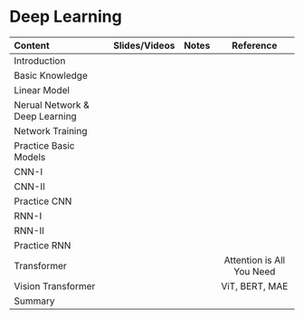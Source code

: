 # Deep Learning

 | Content                   | Slides/Videos   | Notes | Reference |
 |:-----------               |:----------------:|:----------------:|:----------------:|   
 | Introduction                   | |  |  |
 | Basic Knowledge                | |  |  |
 | Linear Model                   | |  |  |
 | Nerual Network & Deep Learning | |  |  |
 | Network Training               | |  |  |
 | Practice Basic Models          | |  |  |
 | CNN-I                          | |  |  |
 | CNN-II                         | |  |  |
 | Practice CNN                   | |  |  |
 | RNN-I                          | |  |  |
 | RNN-II                         | |  |  |
 | Practice RNN                   | |  |  |
 | Transformer                    | |  |Attention is All You Need |
 | Vision Transformer             | |  |ViT, BERT, MAE|
 | Summary                        | |  |  |
